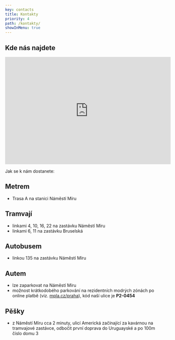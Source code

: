 ```yaml
---
key: contacts
title: Kontakty
priority: 4
path: /kontakty/
showInMenu: true
---
```

## Kde nás najdete

<div style="background-color: gray; width: 540px; height: 350px;">
<iframe width="540" height="350" frameborder="0" scrolling="no" marginheight="0" marginwidth="0" src="https://maps.google.com/maps?hl=cs&amp;q=Uruguayská 3&#10;+&#10;Praha 2, 120 00&amp;output=embed"></iframe>
</div>

Jak se k nám dostanete:

## Metrem

* Trasa A na stanici Náměstí Míru

## Tramvají

* linkami 4, 10, 16, 22 na zastávku Náměstí Míru
* linkami 6, 11 na zastávku Bruselská

## Autobusem

* linkou 135 na zastávku Náměstí Míru

## Autem

* lze zaparkovat na Náměstí Míru
* možnost krátkodobého parkování na rezidentních modrých zónách po online platbě (viz. [mpla.cz/praha](http://mpla.cz/praha)), kód naší ulice je **P2-0454**

## Pěšky

* z Náměstí Míru cca 2 minuty, ulicí Americká začínající za kavárnou na tramvajové zastávce, odbočit první doprava do Uruguayské a po 100m číslo domu 3
